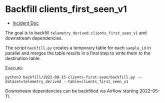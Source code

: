 # Backfill clients_first_seen_v1

- [Incident Doc](https://docs.google.com/document/d/1lxkzn0VaFID5OhLiIQIW2GZvrc707oiV0LhU0iifr90/edit#)

The goal is to backfill `telemetry_derived.clients_first_seen_v1` and downstream dependencies.

The script `backfill.py` creates a temporary table for each `sample_id` in parallel and merges the table results in a final step to write them to the destination table.

Execute:

```
python3 backfill/2022-08-15-clients-first-seen/backfill.py --dataset=telemetry_derived --table=clients_first_seen_v1
```

Downstream dependencies can be backfilled via Airflow starting 2022-05-11.
